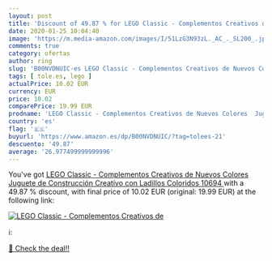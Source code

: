 ```yaml
---
layout: post
title: 'Discount of 49.87 % for LEGO Classic - Complementos Creativos de'
date: 2020-01-25 10:04:40
image: 'https://m.media-amazon.com/images/I/51LzG3N93zL._AC_._SL200_.jpg'
comments: true
category: ofertas
author: ring
slug: 'B00NVDNUIC-es LEGO Classic - Complementos Creativos de Nuevos Colores...'
tags: [ tole.es, lego ]
actualPrice: 10.02 EUR
currency: EUR
price: 10.02
comparePrice: 19.99 EUR
prodname: 'LEGO Classic - Complementos Creativos de Nuevos Colores  Juguete de Construcción Creativo con Ladillos Coloridos  10694 '
country: 'es'
flag: '🇪🇸'
buyurl: 'https://www.amazon.es/dp/B00NVDNUIC/?tag=tolees-21'
descuento: '49.87'
average: '26.977499999999996'
---
```


You've got [LEGO Classic - Complementos Creativos de Nuevos Colores  Juguete de Construcción Creativo con Ladillos Coloridos  10694 ](https://www.amazon.es/dp/B00NVDNUIC/?tag=tolees-21) with a  49.87 % discount, with final price of 10.02 EUR (original: 19.99 EUR) at the following link:

[![LEGO Classic - Complementos Creativos de](https://m.media-amazon.com/images/I/51LzG3N93zL._AC_._SL200_.jpg)](https://www.amazon.es/dp/B00NVDNUIC/?tag=tolees-21)

ℹ️:


[🛒 Check the deal!!](https://www.amazon.es/dp/B00NVDNUIC/?tag=tolees-21)
